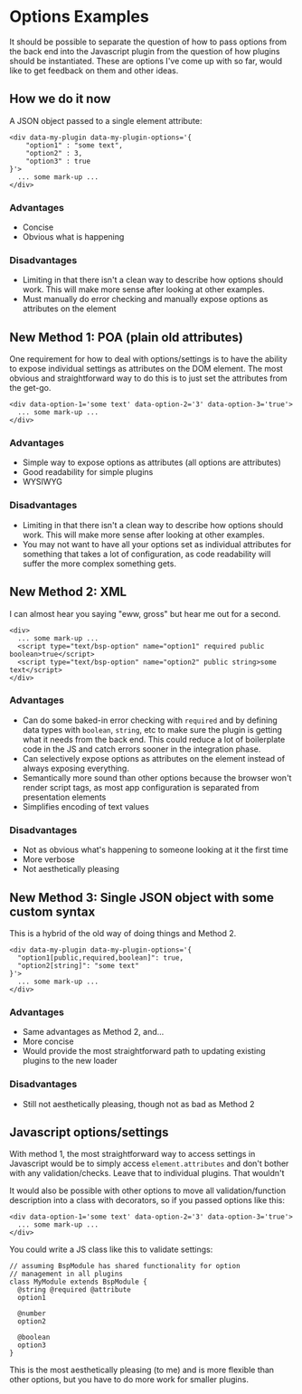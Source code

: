 Options Examples
================

It should be possible to separate the question of how to pass options from the back end into the Javascript plugin from the question of how plugins should be instantiated. These are options I've come up with so far, would like to get feedback on them and other ideas.

## How we do it now

A JSON object passed to a single element attribute:

    <div data-my-plugin data-my-plugin-options='{
        "option1" : "some text",
        "option2" : 3,
        "option3" : true
    }'>
      ... some mark-up ...
    </div>

### Advantages
*   Concise
*   Obvious what is happening

### Disadvantages
*   Limiting in that there isn't a clean way to describe how options should work. This will make more sense after looking at other examples.
*   Must manually do error checking and manually expose options as attributes on the element

## New Method 1: POA (plain old attributes)

One requirement for how to deal with options/settings is to have the ability to expose individual settings as attributes on the DOM element. The most obvious and straightforward way to do this is to just set the attributes from the get-go.

    <div data-option-1='some text' data-option-2='3' data-option-3='true'>
      ... some mark-up ...
    </div>

### Advantages

*   Simple way to expose options as attributes (all options are attributes)
*   Good readability for simple plugins
*   WYSIWYG

### Disadvantages

*   Limiting in that there isn't a clean way to describe how options should work. This will make more sense after looking at other examples.
*   You may not want to have all your options set as individual attributes for something that takes a lot of configuration, as code readability will suffer the more complex something gets.

## New Method 2: XML

I can almost hear you saying "eww, gross" but hear me out for a second.

    <div>
      ... some mark-up ...
      <script type="text/bsp-option" name="option1" required public boolean>true</script>
      <script type="text/bsp-option" name="option2" public string>some text</script>
    </div>

### Advantages

*   Can do some baked-in error checking with `required` and by defining data types with `boolean`, `string`, etc to make sure the plugin is getting what it needs from the back end. This could reduce a lot of boilerplate code in the JS and catch errors sooner in the integration phase.
*   Can selectively expose options as attributes on the element instead of always exposing everything.
*   Semantically more sound than other options because the browser won't render script tags, as most app configuration is separated from presentation elements
*   Simplifies encoding of text values

### Disadvantages

*   Not as obvious what's happening to someone looking at it the first time
*   More verbose
*   Not aesthetically pleasing

## New Method 3: Single JSON object with some custom syntax

This is a hybrid of the old way of doing things and Method 2.

    <div data-my-plugin data-my-plugin-options='{
      "option1[public,required,boolean]": true,
      "option2[string]": "some text"
    }'>
      ... some mark-up ...
    </div>

### Advantages

*   Same advantages as Method 2, and...
*   More concise
*   Would provide the most straightforward path to updating existing plugins to the new loader

### Disadvantages

*   Still not aesthetically pleasing, though not as bad as Method 2

## Javascript options/settings

With method 1, the most straightforward way to access settings in Javascript would be to simply access `element.attributes` and don't bother with any validation/checks. Leave that to individual plugins. That wouldn't

It would also be possible with other options to move all validation/function description into a class with decorators, so if you passed options like this:

    <div data-option-1='some text' data-option-2='3' data-option-3='true'>
      ... some mark-up ...
    </div>

You could write a JS class like this to validate settings:

    // assuming BspModule has shared functionality for option
    // management in all plugins
    class MyModule extends BspModule {
      @string @required @attribute
      option1

      @number
      option2

      @boolean
      option3
    }

This is the most aesthetically pleasing (to me) and is more flexible than other options, but you have to do more work for smaller plugins.
